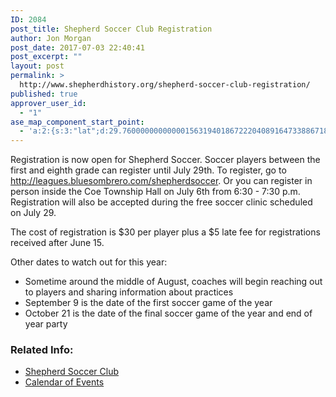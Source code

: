 ```yaml
---
ID: 2084
post_title: Shepherd Soccer Club Registration
author: Jon Morgan
post_date: 2017-07-03 22:40:41
post_excerpt: ""
layout: post
permalink: >
  http://www.shepherdhistory.org/shepherd-soccer-club-registration/
published: true
approver_user_id:
  - "1"
ase_map_component_start_point:
  - 'a:2:{s:3:"lat";d:29.760000000000001563194018672220408916473388671875;s:3:"lng";d:-95.3799999999999954525264911353588104248046875;}'
---
```

Registration is now open for Shepherd Soccer. Soccer players between the first and eighth grade can register until July 29th. To register, go to http://leagues.bluesombrero.com/shepherdsoccer. Or you can register in person inside the Coe Township Hall on July 6th from 6:30 - 7:30 p.m. Registration will also be accepted during the free soccer clinic scheduled on July 29.

The cost of registration is $30 per player plus a $5 late fee for registrations received after June 15.

Other dates to watch out for this year:
<ul>
 	<li>Sometime around the middle of August, coaches will begin reaching out to players and sharing information about practices</li>
 	<li>September 9 is the date of the first soccer game of the year</li>
 	<li>October 21 is the date of the final soccer game of the year and end of year party</li>
</ul>
<h3>Related Info:</h3>
<ul>
 	<li><a href="http://www.shepherdhistory.org/shepherd-business-directory/name/shepherd-soccer-club/">Shepherd Soccer Club</a></li>
 	<li><a href="http://www.shepherdhistory.org/events/list/">Calendar of Events</a></li>
</ul>